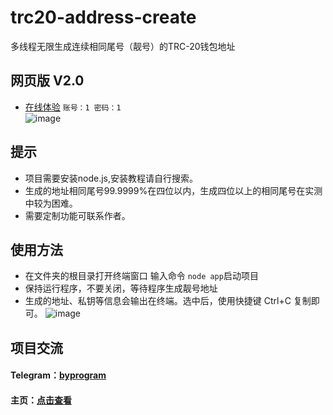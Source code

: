 # trc20-address-create
多线程无限生成连续相同尾号（靓号）的TRC-20钱包地址
## 网页版 V2.0
- [在线体验](http://tron.byprogram.xyz/#/) `账号：1 密码：1` <br>
![image](https://user-images.githubusercontent.com/121013897/213488013-6847d1f2-9305-49b2-b620-052c11af119d.png)


## 提示
- 项目需要安装node.js,安装教程请自行搜索。
- 生成的地址相同尾号99.9999%在四位以内，生成四位以上的相同尾号在实测中较为困难。
- 需要定制功能可联系作者。
## 使用方法
- 在文件夹的根目录打开终端窗口 输入命令 `node app`启动项目
- 保持运行程序，不要关闭，等待程序生成靓号地址
- 生成的地址、私钥等信息会输出在终端。选中后，使用快捷键 Ctrl+C 复制即可。
![image](https://user-images.githubusercontent.com/121013897/214118064-d6b396bf-324f-46b1-b242-bcbd440ec7fd.png)


## 项目交流
#### Telegram：[byprogram](https://t.me/byprogram)
#### 主页：[点击查看](https://www.byprogram.xyz/)
